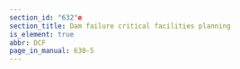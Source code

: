 ```yaml
---
section_id: "632"e
section_title: Dam failure critical facilities planning
is_element: true
abbr: DCF
page_in_manual: 630-5
---
```

